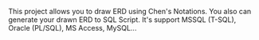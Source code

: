 This project allows you to draw ERD using Chen's Notations. You also can generate your drawn ERD to SQL Script. It's support MSSQL (T-SQL), Oracle (PL/SQL), MS Access, MySQL...